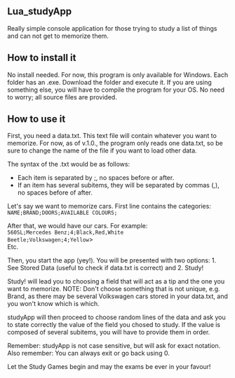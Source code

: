 Lua_studyApp
------------
Really simple console application for those trying to study a list of things and can not get to memorize them.

How to install it
------------
No install needed. 
For now, this program is only available for Windows. Each folder has an .exe. Download the folder and execute it.
If you are using something else, you will have to compile the program for your OS. No need to worry; all source files are provided.

How to use it
------------
First, you need a data.txt. This text file will contain whatever you want to memorize.
For now, as of v.1.0., the program only reads one data.txt, so be sure to change the name of the file if you want to load other data.

The syntax of the .txt would be as follows:
- Each item is separated by ;, no spaces before or after.
- If an item has several subitems, they will be separated by commas (,), no spaces before of after.

Let's say we want to memorize cars. 
First line contains the categories:<br/>
<code>NAME;BRAND;DOORS;AVAILABLE COLOURS;</code>

After that, we would have our cars. For example:<br/>
<code>560SL;Mercedes Benz;4;Black,Red,White</code><br/>
<code>Beetle;Volkswagen;4;Yellow</code>><br/>
Etc.

Then, you start the app (yey!). You will be presented with two options: 1. See Stored Data (useful to check if data.txt is correct) and 2. Study!

Study! will lead you to choosing a field that will act as a tip and the one you want to memorize. 
NOTE: Don't choose something that is not unique, e.g. Brand, as there may be several Volkswagen cars stored in your data.txt, and you won't know which is which.

studyApp will then proceed to choose random lines of the data and ask you to state correctly the value of the field you chosed to study. If the value is composed of several subitems, you will have to provide them in order.

Remember: studyApp is not case sensitive, but will ask for exact notation.
Also remember: You can always exit or go back using 0.

Let the Study Games begin and may the exams be ever in your favour!


